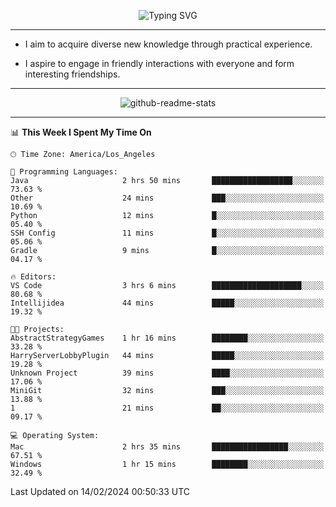 <p align="center">
  <img src="https://readme-typing-svg.demolab.com?font=Fira+Code&weight=500&size=32&duration=2500&pause=1600&center=true&vCenter=true&random=false&width=1024&height=64&lines=Hi+there+%F0%9F%91%8B;I'm+delighted+you+could+make+it+here+%F0%9F%8E%89;I'm+Harry%2C+a+college+student+still+finding+my+way" alt="Typing SVG" />
</p>


---


- I aim to acquire diverse new knowledge through practical experience.

- I aspire to engage in friendly interactions with everyone and form interesting friendships.


---


<p align="center">
  <img src="https://github-readme-stats.vercel.app/api?username=Harry-Jing&show_icons=true" alt="github-readme-stats"/>
</p>


---

<!--START_SECTION:waka-->
📊 **This Week I Spent My Time On** 

```text
🕑︎ Time Zone: America/Los_Angeles

💬 Programming Languages: 
Java                     2 hrs 50 mins       ██████████████████░░░░░░░   73.63 % 
Other                    24 mins             ███░░░░░░░░░░░░░░░░░░░░░░   10.69 % 
Python                   12 mins             █░░░░░░░░░░░░░░░░░░░░░░░░   05.40 % 
SSH Config               11 mins             █░░░░░░░░░░░░░░░░░░░░░░░░   05.06 % 
Gradle                   9 mins              █░░░░░░░░░░░░░░░░░░░░░░░░   04.17 % 

🔥 Editors: 
VS Code                  3 hrs 6 mins        ████████████████████░░░░░   80.68 % 
Intellijidea             44 mins             █████░░░░░░░░░░░░░░░░░░░░   19.32 % 

🐱‍💻 Projects: 
AbstractStrategyGames    1 hr 16 mins        ████████░░░░░░░░░░░░░░░░░   33.28 % 
HarryServerLobbyPlugin   44 mins             █████░░░░░░░░░░░░░░░░░░░░   19.28 % 
Unknown Project          39 mins             ████░░░░░░░░░░░░░░░░░░░░░   17.06 % 
MiniGit                  32 mins             ███░░░░░░░░░░░░░░░░░░░░░░   13.88 % 
1                        21 mins             ██░░░░░░░░░░░░░░░░░░░░░░░   09.17 % 

💻 Operating System: 
Mac                      2 hrs 35 mins       █████████████████░░░░░░░░   67.51 % 
Windows                  1 hr 15 mins        ████████░░░░░░░░░░░░░░░░░   32.49 % 
```


 Last Updated on 14/02/2024 00:50:33 UTC
<!--END_SECTION:waka-->
